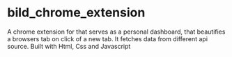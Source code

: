 # bild_chrome_extension
A chrome extension for that serves as a personal dashboard, that beautifies a browsers tab on click of a new tab. It fetches data from different api source. Built with Html, Css and Javascript
